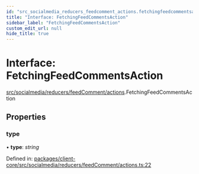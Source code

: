 ```yaml
---
id: "src_socialmedia_reducers_feedcomment_actions.fetchingfeedcommentsaction"
title: "Interface: FetchingFeedCommentsAction"
sidebar_label: "FetchingFeedCommentsAction"
custom_edit_url: null
hide_title: true
---
```


# Interface: FetchingFeedCommentsAction

[src/socialmedia/reducers/feedComment/actions](../modules/src_socialmedia_reducers_feedcomment_actions.md).FetchingFeedCommentsAction

## Properties

### type

• **type**: *string*

Defined in: [packages/client-core/src/socialmedia/reducers/feedComment/actions.ts:22](https://github.com/xr3ngine/xr3ngine/blob/77d12cea0/packages/client-core/src/socialmedia/reducers/feedComment/actions.ts#L22)
